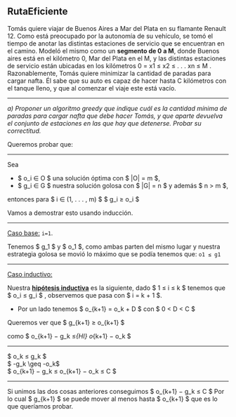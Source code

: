## RutaEficiente

Tomás quiere viajar de Buenos Aires a Mar del Plata en su flamante Renault 12. Como está
preocupado por la autonomía de su vehículo, se tomó el tiempo de anotar las distintas estaciones de servicio que se encuentran en el camino. Modeló el mismo como un **segmento de 0 a M**, donde Buenos aires está en el kilómetro 0, Mar del Plata en el M, y las distintas estaciones de servicio están ubicadas en los kilómetros 0 = x1 ≤ x2 ≤ . . . xn ≤ M .
Razonablemente, Tomás quiere minimizar la cantidad de paradas para cargar nafta. Él sabe que su auto es capaz de hacer hasta C kilómetros con el tanque lleno, y que al comenzar el viaje este está vacío.

---

*a) Proponer un algoritmo greedy que indique cuál es la cantidad mínima de paradas para cargar nafta que debe hacer Tomás, y que aparte devuelva el conjunto de estaciones en las que hay que detenerse. Probar su correctitud.*

Queremos probar que:

---
Sea 
* $ o_i  ∈ O $ una solución óptima con $ |O| = m $, 
* $ g_i ∈ G $ nuestra solución
golosa con $ |G| = n $ y además $ n > m 
$, 

entonces para $ i ∈ (1, . . . , m) $
$ g_i ≥ o_i $

Vamos a demostrar esto usando inducción.

---
<u>Caso base:</u> `i=1`. 

Tenemos $ g_1 $ y $ o_1 $, como ambas parten del mismo lugar y nuestra estrategia golosa se movió lo máximo que se podía tenemos que:
`o1 ≤ g1 `

---
<u>Caso inductivo:</u> 

Nuestra **<u>hipótesis inductiva</u>** es la siguiente, 
dado $ 1 ≤ i ≤ k $ tenemos que $ o_i ≤ g_i $ , observemos que pasa con $ i = k + 1 $.
* Por un lado tenemos
$ o_{k+1} = o_k + D $ con $ 0 < D < C $

Queremos ver que $ g_{k+1} ≥ o_{k+1} $ 

como $ o_{k+1} − g_k ≤_{HI} o_{k+1} − o_k $

---
$ o_k ≤ g_k $\
$ -g_k \geq -o_k$\
$ o_{k+1} − g_k ≤ o_{k+1} − o_k ≤ C $

---



Si unimos las dos cosas anteriores conseguimos $ o_{k+1} − g_k ≤ C $
Por lo cual $ g_{k+1} $ se puede mover al menos hasta $ o_{k+1} $ que es lo que queríamos probar.

